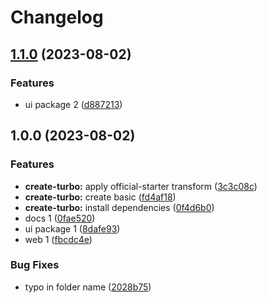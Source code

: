 # Changelog

## [1.1.0](https://github.com/alojzy231/release-please-playground/compare/v1.0.0...v1.1.0) (2023-08-02)


### Features

* ui package 2 ([d887213](https://github.com/alojzy231/release-please-playground/commit/d887213a34120f34b5efbdeba6719fb005498d5e))

## 1.0.0 (2023-08-02)


### Features

* **create-turbo:** apply official-starter transform ([3c3c08c](https://github.com/alojzy231/release-please-playground/commit/3c3c08cacb2e8b21e7ad9b249d1bd4c8e257c376))
* **create-turbo:** create basic ([fd4af18](https://github.com/alojzy231/release-please-playground/commit/fd4af18075ced5bb27392b5bbfa4e11de359f6a8))
* **create-turbo:** install dependencies ([0f4d6b0](https://github.com/alojzy231/release-please-playground/commit/0f4d6b086bfc8bbb5b605cf9b4f3ddb115a6f1db))
* docs 1 ([0fae520](https://github.com/alojzy231/release-please-playground/commit/0fae5202b83a48e21eaa7940dd155fc185ed9baa))
* ui package 1 ([8dafe93](https://github.com/alojzy231/release-please-playground/commit/8dafe935e5bdd76df31411e6ac6a269badbc2cf4))
* web 1 ([fbcdc4e](https://github.com/alojzy231/release-please-playground/commit/fbcdc4e67c1b218373da89fedf6f6adfd4fe547f))


### Bug Fixes

* typo in folder name ([2028b75](https://github.com/alojzy231/release-please-playground/commit/2028b7522fa98537b38473cab68506714ceb4295))
